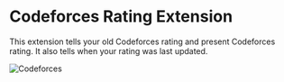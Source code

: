 # Codeforces Rating Extension

This extension tells your old Codeforces rating and present Codeforces rating. It also tells when your rating was last updated.

![Codeforces](Screenshot-2024-06-19-190246.png)
